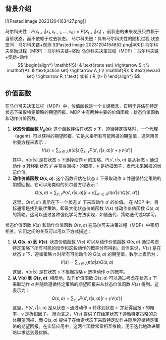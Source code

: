 ## 背景介绍
![[Pasted image 20231204163427.png]]

马尔科夫性：$P(x_{t+1} | x_t,  x_{t-1}, ..., x_0) = P(X_{t+1} | x_t)$ ，前状态的未来发展只依赖于当前状态，而不依赖于过去状态。
马尔科夫链：具有马尔科夫性的随机过程
状态空间：马尔科夫链+观测
![[Pasted image 20231204164852.png|400]]
马尔科夫奖励过程（MRP）：马尔科夫链+奖励
马尔科夫决策过程（MDP）：马尔科夫链+奖励+动作
$$
\begin{align*}
\mathbf{S}: & \text{state set} \rightarrow S_t \\
\mathbf{A}: & \text{action set} \rightarrow A_t \\
\mathbf{R}: & \text{reward set} \rightarrow R_t \text{ 或者 } R_{t+1}
\end{align*}
$$

## 价值函数
在马尔可夫决策过程（MDP）中，价值函数是一个关键概念，它用于评估在特定状态下采取特定策略的期望回报。MDP 中有两种主要的价值函数：状态价值函数和动作价值函数。
1. **状态价值函数 $V_{\pi}(s)$**: 这个函数评估在状态 $s$ 下，遵循特定策略时，一个代理（agent）可以获得的期望回报。它是未来所有可能回报的期望值，通常用贝尔曼方程来表示：
 $$ V(s) = \sum_{a \in A} \pi(a|s) \sum_{s', r} P(s', r | s, a) [r + \gamma V(s')]$$
 其中，$\pi(a|s)$ 是在状态 $s$ 下选择动作 $a$ 的策略，$P(s', r | s, a)$ 是从状态 $s$ 通过动作 $a$ 转移到状态 $s'$ 并获得回报 $r$ 的概率，$\gamma$ 是折扣因子，表示未来回报的当前价值。
2. **动作价值函数 $Q(s, a)$**: 这个函数评估在状态 $s$ 下采取动作 $a$ 并遵循特定策略的期望回报。它可以用类似的贝尔曼方程表示：
 $$ Q(s, a) = \sum_{s', r} P(s', r | s, a) [r + \gamma \sum_{a' \in A} \pi(a'|s') Q(s', a')]$$
 这里，$Q(s', a')$ 表示在下一个状态 $s'$ 下采取动作 $a'$ 的价值。
在 MDP 中，目标通常是找到最优策略，即最大化状态价值函数 $V(s)$ 或动作价值函数 $Q(s, a)$ 的策略。这可以通过各种强化学习方法实现，如值迭代、策略迭代或Q学习。

状态价值函数 $V(s)$ 和动作价值函数 $Q(s, a)$ 在马尔可夫决策过程（MDP）中密切相关，它们之间的关系可以用以下方式描述：
1. **从 $Q(s, a)$ 到 $V(s)$**: 状态价值函数 $V(s)$ 可以从动作价值函数 $Q(s, a)$ 通过考虑特定策略下所有可能的动作和这些动作的概率分布得到。具体来说，$V(s)$ 是在状态 $s$ 下，遵循策略 $\pi$ 时所有可能动作的 $Q(s, a)$ 的期望值。数学上表示为：
 $$ V(s) = \sum_{a \in A} \pi(a|s) Q(s, a)$$
 这里，$\pi(a|s)$ 是在状态 $s$ 下根据策略 $\pi$ 选择动作 $a$ 的概率。
2. **从 $V(s)$ 到 $Q(s, a)$**: 相反地，动作价值函数 $Q(s, a)$ 可以通过考虑在状态 $s$ 下采取动作 $a$ 并随后遵循特定策略的期望回报来从状态价值函数 $V(s)$ 得到。这表示为：
 $$ Q(s, a) = \sum_{s', r} P(s', r | s, a) [r + \gamma V(s')]$$
 这里，$P(s', r | s, a)$ 是从状态 $s$ 通过动作 $a$ 转移到状态 $s'$ 并获得回报 $r$ 的概率，$\gamma$ 是折扣因子。
简而言之，$V(s)$ 提供了在给定状态下遵循特定策略的总体期望回报，而 $Q(s, a)$ 提供了在给定状态下采取特定动作并随后遵循特定策略的期望回报。在实际应用中，这两个函数常常相互依赖，用于迭代地改进策略以求达到最优解。


